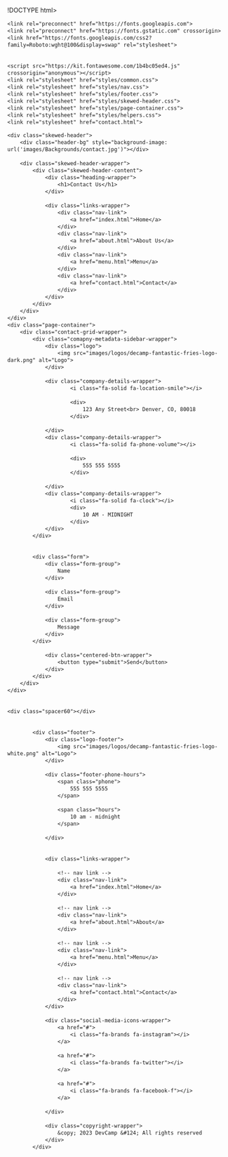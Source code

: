 !DOCTYPE html>
<html>

<head>
    <meta charset="utf-8" />
    <meta http-equiv="X-UA-Compatible" content="IE=edge">
    <title>Contact Us</title>
    <meta name="viewport" content="width=device-width, initial-scale=1">
    <link rel="stylesheet" type="text/css" media="screen" href="main.css" />
    <script src="main.js"></script>

    <link rel="preconnect" href="https://fonts.googleapis.com">
    <link rel="preconnect" href="https://fonts.gstatic.com" crossorigin>
    <link href="https://fonts.googleapis.com/css2?family=Roboto:wght@100&display=swap" rel="stylesheet">


    <script src="https://kit.fontawesome.com/1b4bc05ed4.js" crossorigin="anonymous"></script>
    <link rel="stylesheet" href="styles/common.css">
    <link rel="stylesheet" href="styles/nav.css">
    <link rel="stylesheet" href="styles/footer.css">
    <link rel="stylesheet" href="styles/skewed-header.css">
    <link rel="stylesheet" href="styles/page-container.css">
    <link rel="stylesheet" href="styles/helpers.css">
    <link rel="stylesheet" href="contact.html">



</head>

<body>

    <div class="skewed-header">
        <div class="header-bg" style="background-image: url('images/Backgrounds/contact.jpg')"></div>

        <div class="skewed-header-wrapper">
            <div class="skewed-header-content">
                <div class="heading-wrapper">
                    <h1>Contact Us</h1>
                </div>
            
                <div class="links-wrapper">
                    <div class="nav-link">
                        <a href="index.html">Home</a>
                    </div>
                    <div class="nav-link">
                        <a href="about.html">About Us</a>
                    </div>
                    <div class="nav-link">
                        <a href="menu.html">Menu</a>
                    </div>
                    <div class="nav-link">
                        <a href="contact.html">Contact</a>
                    </div>
                </div>
            </div>
        </div>
    </div>
    <div class="page-container">
        <div class="contact-grid-wrapper">
            <div class="comapny-metadata-sidebar-wrapper">
                <div class="logo">
                    <img src="images/logos/decamp-fantastic-fries-logo-dark.png" alt="Logo">
                </div>

                <div class="company-details-wrapper">
                        <i class="fa-solid fa-location-smile"></i>

                        <div>
                            123 Any Street<br> Denver, CO, 80018
                        </div>

                </div>
                <div class="company-details-wrapper">
                        <i class="fa-solid fa-phone-volume"></i>

                        <div>
                            555 555 5555
                        </div>
                    
                </div>
                <div class="company-details-wrapper">
                        <i class="fa-solid fa-clock"></i>
                        <div>
                            10 AM - MIDNIGHT
                        </div>     
                </div>
            </div>
        

            <div class="form">
                <div class="form-group">
                    Name
                </div>

                <div class="form-group">
                    Email
                </div>

                <div class="form-group">
                    Message
                </div>
            </div>

                <div class="centered-btn-wrapper">
                    <button type="submit">Send</button>
                </div>
            </div>
        </div>
    </div>
    

    <div class="spacer60"></div>


            <div class="footer">
                <div class="logo-footer">
                    <img src="images/logos/decamp-fantastic-fries-logo-white.png" alt="Logo">
                </div>
            
                <div class="footer-phone-hours">
                    <span class="phone">
                        555 555 5555
                    </span>
            
                    <span class="hours">
                        10 am - midnight
                    </span>
            
                </div>
            
            
                <div class="links-wrapper">
            
                    <!-- nav link -->
                    <div class="nav-link">
                        <a href="index.html">Home</a>
                    </div>
            
                    <!-- nav link -->
                    <div class="nav-link">
                        <a href="about.html">About</a>
                    </div>
            
                    <!-- nav link -->
                    <div class="nav-link">
                        <a href="menu.html">Menu</a>
                    </div>
            
                    <!-- nav link -->
                    <div class="nav-link">
                        <a href="contact.html">Contact</a>
                    </div>
                </div>
            
                <div class="social-media-icons-wrapper">
                    <a href="#">
                        <i class="fa-brands fa-instagram"></i>
                    </a>
            
                    <a href="#">
                        <i class="fa-brands fa-twitter"></i>
                    </a>
            
                    <a href="#">
                        <i class="fa-brands fa-facebook-f"></i>
                    </a>
            
                </div>
            
                <div class="copyright-wrapper">
                    &copy; 2023 DevCamp &#124; All rights reserved
                </div>
            </div>
            
</body>

</html>